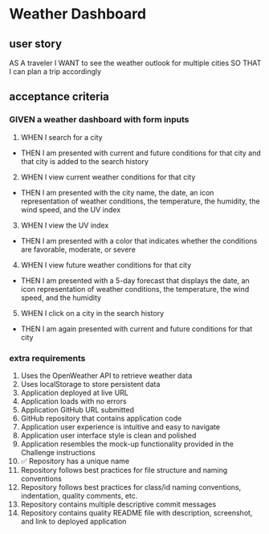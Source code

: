# Weather Dashboard

## user story

AS A traveler
I WANT to see the weather outlook for multiple cities
SO THAT I can plan a trip accordingly

## acceptance criteria

### GIVEN a weather dashboard with form inputs
1. WHEN I search for a city
- THEN I am presented with current and future conditions for that city and that city is added to the search history
2. WHEN I view current weather conditions for that city
- THEN I am presented with the city name, the date, an icon representation of weather conditions, the temperature, the humidity, the wind speed, and the UV index
3. WHEN I view the UV index
- THEN I am presented with a color that indicates whether the conditions are favorable, moderate, or severe
4. WHEN I view future weather conditions for that city
- THEN I am presented with a 5-day forecast that displays the date, an icon representation of weather conditions, the temperature, the wind speed, and the humidity
5. WHEN I click on a city in the search history
- THEN I am again presented with current and future conditions for that city

### extra requirements

1. Uses the OpenWeather API to retrieve weather data
1. Uses localStorage to store persistent data
1. Application deployed at live URL
1. Application loads with no errors
1. Application GitHub URL submitted
1. GitHub repository that contains application code
1. Application user experience is intuitive and easy to navigate
1. Application user interface style is clean and polished
1. Application resembles the mock-up functionality provided in the Challenge instructions
1. ✅ Repository has a unique name
1. Repository follows best practices for file structure and naming conventions
1. Repository follows best practices for class/id naming conventions, indentation, quality comments, etc.
1. Repository contains multiple descriptive commit messages
1. Repository contains quality README file with description, screenshot, and link to deployed application